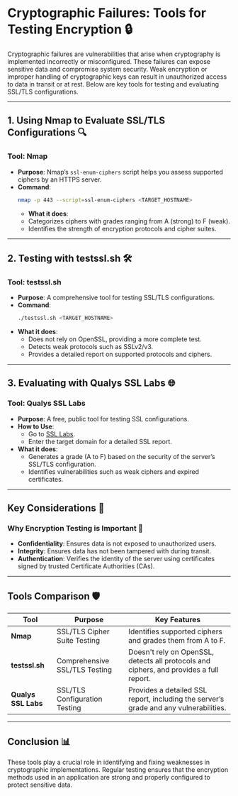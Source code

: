 # Cryptographic Failures: Tools for Testing Encryption 🔒

Cryptographic failures are vulnerabilities that arise when cryptography is implemented incorrectly or misconfigured. These failures can expose sensitive data and compromise system security. Weak encryption or improper handling of cryptographic keys can result in unauthorized access to data in transit or at rest. Below are key tools for testing and evaluating SSL/TLS configurations.

---

## 1. **Using Nmap to Evaluate SSL/TLS Configurations** 🔍

### Tool: Nmap
- **Purpose**: Nmap’s `ssl-enum-ciphers` script helps you assess supported ciphers by an HTTPS server.
- **Command**: 
  ```bash
  nmap -p 443 --script=ssl-enum-ciphers <TARGET_HOSTNAME>
  ```
  - **What it does**: 
  - Categorizes ciphers with grades ranging from A (strong) to F (weak).
  - Identifies the strength of encryption protocols and cipher suites.
---

## 2. **Testing with testssl.sh** 🛠️

### Tool: testssl.sh
- **Purpose**: A comprehensive tool for testing SSL/TLS configurations.
- **Command**:
  ```bash
  ./testssl.sh <TARGET_HOSTNAME>
  ```
- **What it does**:
  - Does not rely on OpenSSL, providing a more complete test.
  - Detects weak protocols such as SSLv2/v3.
  - Provides a detailed report on supported protocols and ciphers.

---

## 3. **Evaluating with Qualys SSL Labs** 🌐

### Tool: Qualys SSL Labs
- **Purpose**: A free, public tool for testing SSL configurations.
- **How to Use**:
  - Go to [SSL Labs](https://www.ssllabs.com/ssltest/).
  - Enter the target domain for a detailed SSL report.
- **What it does**:
  - Generates a grade (A to F) based on the security of the server’s SSL/TLS configuration.
  - Identifies vulnerabilities such as weak ciphers and expired certificates.

---

## Key Considerations 📝

### Why Encryption Testing is Important 🔑
- **Confidentiality**: Ensures data is not exposed to unauthorized users.
- **Integrity**: Ensures data has not been tampered with during transit.
- **Authentication**: Verifies the identity of the server using certificates signed by trusted Certificate Authorities (CAs).

---

## Tools Comparison 🛡️

| Tool            | Purpose                           | Key Features                                                                 |
|-----------------|-----------------------------------|-------------------------------------------------------------------------------|
| **Nmap**        | SSL/TLS Cipher Suite Testing      | Identifies supported ciphers and grades them from A to F.                      |
| **testssl.sh**  | Comprehensive SSL/TLS Testing     | Doesn't rely on OpenSSL, detects all protocols and ciphers, and provides a full report. |
| **Qualys SSL Labs** | SSL/TLS Configuration Testing  | Provides a detailed SSL report, including the server’s grade and any vulnerabilities.  |

---

## Conclusion 📊
These tools play a crucial role in identifying and fixing weaknesses in cryptographic implementations. Regular testing ensures that the encryption methods used in an application are strong and properly configured to protect sensitive data.
